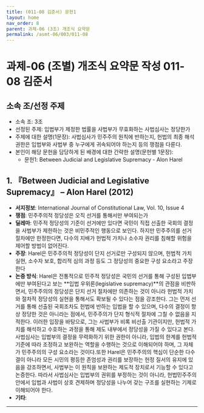 ```yaml
---
title: (011-08 김준서) 문헌1
layout: home
nav_order: 8
parent: 과제-06 (3조) 개조식 요약문
permalink: /asmt-06/003/011-08
---
```


# 과제-06 (조별) 개조식 요약문 작성 011-08 김준서

## 소속 조/선정 주제

- 소속 조: 3조
- 선정된 주제: 입법부가 제정한 법률을 사법부가 무효화하는 사법심사는 정당한가
- 주제에 대한 설명(1문장): 사법심사가 민주주의 원칙에 반하는지, 헌법의 최종 해석 권한은 입법부와 사법부 중 누구에게 귀속되어야 하는지 등의 쟁점을 다룬다.
- 본인이 해당 문헌을 담당하게 된 배경에 대한 간략한 설명(문헌별 1문장):  
  - 문헌1: Between Judicial and Legislative Supremacy - Alon Harel 
  

## 1. 『Between Judicial and Legislative Supremacy』 – Alon Harel (2012)
- **서지정보**: International Journal of Constitutional Law, Vol. 10, Issue 4
- **쟁점**: 민주주의적 정당성은 오직 선거를 통해서만 부여되는가
- **딜레마**:  민주적 정당성의 기준이 선거에만 있다면 국민이 직접 선출한 국회의 결정을 사법부가 제한하는 것은 비민주적인 행동으로 보인다. 하지만 민주주의를 선거 절차에만 한정한다면, 다수의 지배가 헌법적 가치나 소수자 권리를 침해할 위험을 제어할 방법이 없어진다.
- **주장**:   Harel은 민주주의적 정당성이 단지 선거로만 구성되지 않으며, 헌법적 가치 실현, 소수자 보호, 합리적 심의 과정 등도 그 정당성의 중요한 구성 요소라고 주장한다
- **논증 방식**: Harel은 전통적으로 민주적 정당성은 국민의 선거를 통해 구성된 입법부에만 부여된다고 보는 **입법 우위론(legislative supremacy)**의 관점을 비판하면서, 민주주의의 정당성은 단지 선거 절차에만 의존하는 것이 아니라 헌법적 가치와 절차적 정당성의 실현을 통해서도 확보될 수 있다는 점을 강조한다. 그는 먼저 선거를 통해 선출된 국회조차도 헌법에 반하는 입법을 할 수 있으며, 다수의 결정이 항상 정당한 것은 아니라는 점에서, 민주주의가 단지 형식적 절차에 그칠 수 없음을 지적한다. 이러한 입장을 바탕으로, 그는 사법부가 비록 비선출 기관이지만, 헌법적 가치를 해석하고 수호하는 과정을 통해 제도 내부에서 정당성을 가질 수 있다고 본다. 사법심사는 입법부의 결정을 무력화하기 위한 권한이 아니라, 입법의 한계를 헌법적 기준에 따라 조정하고 보완하는 역할을 수행하는 것으로 이해되어야 하며, 그 자체가 민주주의의 구성 요소라는 것이다.또한 Harel은 민주주의의 핵심이 단순한 다수결이 아니라 모든 시민의 평등한 존엄성과 권리를 보장하는 헌정 질서의 유지에 있음을 강조하면서, 사법부는 이 원칙을 보완하는 제도적 장치로서 기능할 수 있다고 논증한다. 따라서 사법심사는 입법부의 권위를 부정하는 것이 아니라, 헌법민주주의 안에서 입법과 사법이 상호 견제하며 정당성을 나누어 갖는 구조를 실현하는 기제로 이해되어야 한다.
- **기타**: 

---